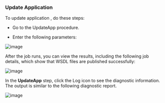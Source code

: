 ### Update Application

To update application , do these steps:

* Go to the UpdateApp procedure. 

*  Enter the following parameters: 

![image](images/UpdateApp/EC-WebSphereUpdateApp2.png)


After the job runs, you can view the results, including the following job details, which show that
WSDL files are published successfully:

![image](images/UpdateApp/EC-WebSphereUpdateApp3.png)

In the **UpdateApp** step, click the Log icon
to see the diagnostic information. The output is similar to
the following diagnostic
report.

![image](images/UpdateApp/EC-WebSphereUpdateApp4.png)
